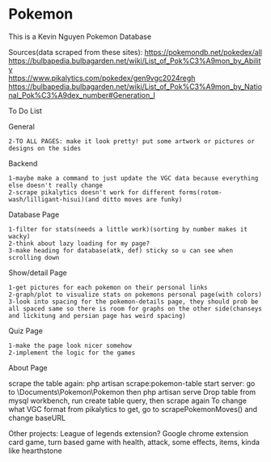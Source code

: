 # Pokemon

This is a Kevin Nguyen Pokemon Database

Sources(data scraped from these sites):
https://pokemondb.net/pokedex/all  
https://bulbapedia.bulbagarden.net/wiki/List_of_Pok%C3%A9mon_by_Ability  
https://www.pikalytics.com/pokedex/gen9vgc2024regh  
https://bulbapedia.bulbagarden.net/wiki/List_of_Pok%C3%A9mon_by_National_Pok%C3%A9dex_number#Generation_I  



To Do List

General

    2-TO ALL PAGES: make it look pretty! put some artwork or pictures or designs on the sides

Backend

    1-maybe make a command to just update the VGC data because everything else doesn't really change
    2-scrape pikalytics doesn't work for different forms(rotom-wash/lilligant-hisui)(and ditto moves are funky)

Database Page

    1-filter for stats(needs a little work)(sorting by number makes it wacky)
    2-think about lazy loading for my page?
    3-make heading for database(atk, def) sticky so u can see when scrolling down

Show/detail Page

    1-get pictures for each pokemon on their personal links
    2-graph/plot to visualize stats on pokemons personal page(with colors)
    3-look into spacing for the pokemon-details page, they should prob be all spaced same so there is room for graphs on the other side(chanseys and lickitung and persian page has weird spacing)

Quiz Page

    1-make the page look nicer somehow
    2-implement the logic for the games

About Page








scrape the table again: php artisan scrape:pokemon-table
start server: go to \Documents\Pokemon\Pokemon then php artisan serve
Drop table from mysql workbench, run create table query, then scrape again
To change what VGC format from pikalytics to get, go to scrapePokemonMoves() and change baseURL

Other projects:
League of legends extension?
Google chrome extension
card game, turn based game with health, attack, some effects, items, kinda like hearthstone